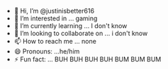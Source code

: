 - 👋 Hi, I’m @justinisbetter616
- 👀 I’m interested in ... gaming
- 🌱 I’m currently learning ... I don't know 
- 💞️ I’m looking to collaborate on ... i don't know
- 📫 How to reach me ... none
- 😄 Pronouns: ...he/him 
- ⚡ Fun fact: ... BUH BUH BUH BUH BUM BUM BUM

<!---
justinisbetter616/justinisbetter616 is a ✨ special ✨ repository because its `README.md` (this file) appears on your GitHub profile.
You can click the Preview link to take a look at your changes.
--->
